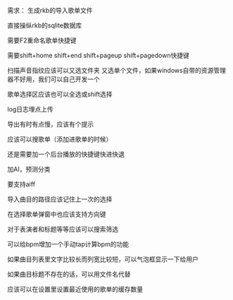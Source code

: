 需求：
生成rkb的导入歌单文件

直接操纵rkb的sqlite数据库

需要F2重命名歌单快捷键

需要shift+home shift+end  shift+pageup shift+pagedown快捷键

扫描声音指纹应该可以又选文件夹 又选单个文件，如果windows自带的资源管理器不好用，我们可以自己开发一个

歌单选择区应该也可以全选或shift选择

log日志埋点上传

导出有时有点慢，应该有个提示

应该可以搜歌单（添加进歌单的时候）

还是需要加一个后台播放的快捷键快进快退

加AI，预测分类

要支持aiff

导入曲目的路径应该记住上一次的选择

在选择歌单弹窗中也应该支持方向键

对于表演者和标题等等应该可以搜索筛选

可以给bpm增加一个手动tap计算bpm的功能

如果曲目列表里文字比较长而列宽比较短，可以气泡框显示一下给用户

如果曲目标题不存在的话，可以用文件名代替

应该可以在设置里设置最近使用的歌单的缓存数量